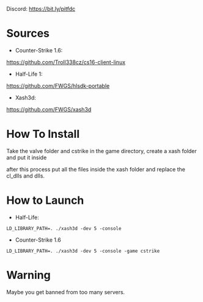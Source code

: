 Discord: https://bit.ly/pitfdc

# Sources

- Counter-Strike 1.6:

https://github.com/Troll338cz/cs16-client-linux

- Half-Life 1:

https://github.com/FWGS/hlsdk-portable

- Xash3d:

https://github.com/FWGS/xash3d

# How To Install 

Take the valve folder and cstrike in the game directory, create a xash folder and put it inside

after this process put all the files inside the xash folder and replace the cl_dlls and dlls.

# How to Launch

- Half-Life:
```
LD_LIBRARY_PATH=. ./xash3d -dev 5 -console
```
- Counter-Strike 1.6
```
LD_LIBRARY_PATH=. ./xash3d -dev 5 -console -game cstrike
```
# Warning

Maybe you get banned from too many servers.




